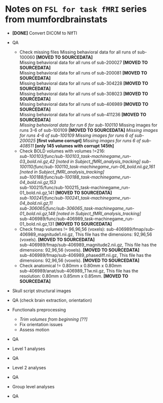 Notes on `FSL for task fMRI` series from mumfordbrainstats
==========================================================

- **[DONE]** Convert DICOM to NIfTI  

- QA  
  - Check missing files
    Missing behavioral data for all runs of sub-100060 **[MOVED TO SOURCEDATA]**  
    Missing behavioral data for all runs of sub-200027 **[MOVED TO SOURCEDATA]**  
    Missing behavioral data for all runs of sub-200081 **[MOVED TO SOURCEDATA]**  
    Missing behavioral data for all runs of sub-304228 **[MOVED TO SOURCEDATA]**  
    Missing behavioral data for all runs of sub-308023 **[MOVED TO SOURCEDATA]**  
    Missing behavioral data for all runs of sub-406989 **[MOVED TO SOURCEDATA]**  
    Missing behavioral data for all runs of sub-411236 **[MOVED TO SOURCEDATA]**  
    *Missing behavioral data for run 6 for sub-100110*
    Missing images for runs 3-6 of sub-100109 **[MOVED TO SOURCEDATA]**
    *Missing images for runs 4-6 of sub-100109*
    *Missing images for runs 6 of sub-200025* **[first volume corrupt]**
    *Missing images for runs 6 of sub-408511* **[only 145 volumes with corrupt 145th]**
  - Check BOLD volumes with volumes !=216:  
    *sub-100103/func/sub-100103_task-machinegame_run-03_bold.nii.gz,42* *[noted in Subject_fMRI_analysis_tracking]*
    *sub-100110/func/sub-100110_task-machinegame_run-06_bold.nii.gz,161* *[noted in Subject_fMRI_analysis_tracking]*  
    *sub-100188/func/sub-100188_task-machinegame_run-04_bold.nii.gz,153*  
    sub-100215/func/sub-100215_task-machinegame_run-01_bold.nii.gz,141 **[MOVED TO SOURCEDATA]**   
    *sub-100241/func/sub-100241_task-machinegame_run-04_bold.nii.gz,11*  
    *sub-306065/func/sub-306065_task-machinegame_run-01_bold.nii.gz,148* *[noted in Subject_fMRI_analysis_tracking]*   
    sub-406989/func/sub-406989_task-machinegame_run-01_bold.nii.gz,131 **[MOVED TO SOURCEDATA]**  
  - Check fmap volumes != 96,96,56 (voxels):
    sub-406989/fmap/sub-406989_magnitude1.nii.gz, This file has the dimensions: 92,96,56 (voxels). **[MOVED TO SOURCEDATA]**  
    sub-406989/fmap/sub-406989_magnitude2.nii.gz, This file has the dimensions: 92,96,56 (voxels). **[MOVED TO SOURCEDATA]**  
    sub-406989/fmap/sub-406989_phasediff.nii.gz, This file has the dimensions: 92,96,56 (voxels). **[MOVED TO SOURCEDATA]**
  - Check anatomical != 0.80mm x 0.80mm x 0.80mm  
    sub-406989/anat/sub-406989_T1w.nii.gz, This file has the resolution: 0.80mm x 0.85mm x 0.85mm. **[MOVED TO SOURCEDATA]**
  
- Skull script structural images
- QA (check brain extraction, orientation)

- Functionals preprocessing
  - *Trim volumes from beginning [??]*
  - Fix orientation issues
  - Assess motion
- QA
- Level 1 analyses
- QA
- Level 2 analyses
- QA
- Group level analyses
- QA
